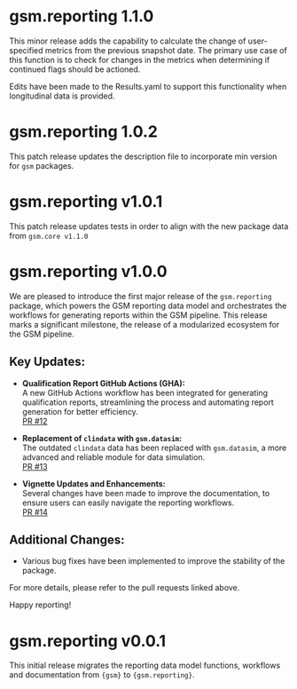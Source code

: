 # gsm.reporting 1.1.0

This minor release adds the capability to calculate the change of user-specified metrics from the previous snapshot date. The primary use case of this function is to check for changes in the metrics when determining if continued flags should be actioned.

Edits have been made to the Results.yaml to support this functionality when longitudinal data is provided.

# gsm.reporting 1.0.2

This patch release updates the description file to incorporate min version for `gsm` packages.


# gsm.reporting v1.0.1

This patch release updates tests in order to align with the new package data from `gsm.core v1.1.0` 

# gsm.reporting v1.0.0

We are pleased to introduce the first major release of the `gsm.reporting` package, which powers the GSM reporting data model and orchestrates the workflows for generating reports within the GSM pipeline. This release marks a significant milestone, the release of a modularized ecosystem for the GSM pipeline.

## Key Updates:
- **Qualification Report GitHub Actions (GHA):**  
  A new GitHub Actions workflow has been integrated for generating qualification reports, streamlining the process and automating report generation for better efficiency.  
  [PR #12](https://github.com/Gilead-BioStats/gsm.reporting/pull/12)

- **Replacement of `clindata` with `gsm.datasim`:**  
  The outdated `clindata` data has been replaced with `gsm.datasim`, a more advanced and reliable module for data simulation.  
  [PR #13](https://github.com/Gilead-BioStats/gsm.reporting/pull/13)

- **Vignette Updates and Enhancements:**  
  Several changes have been made to improve the documentation, to ensure users can easily navigate the reporting workflows.  
  [PR #14](https://github.com/Gilead-BioStats/gsm.reporting/pull/14)


## Additional Changes:
- Various bug fixes have been implemented to improve the stability of the package.

For more details, please refer to the pull requests linked above.

Happy reporting!

# gsm.reporting v0.0.1

This initial release migrates the reporting data model functions, workflows and documentation from `{gsm}` to `{gsm.reporting}`.
